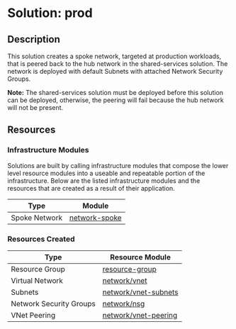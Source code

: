 # **Solution: prod**

## Description

This solution creates a spoke network, targeted at production workloads, that is peered back to the hub network in the shared-services solution. The network is deployed with default Subnets with attached Network Security Groups.

**Note:** The shared-services solution must be deployed before this solution can be deployed, otherwise, the peering will fail because the hub network will not be present.

## Resources

### Infrastructure Modules

Solutions are built by calling infrastructure modules that compose the lower level resource modules into a useable and repeatable portion of the infrastructure. Below are the listed infrastructure modules and the resources that are created as a result of their application.

| Type     | Module     |
|----------|------------|
| Spoke Network | [network-spoke](../../infrastructure-modules/network-spoke) |

### Resources Created

| Type     | Resource Module     |
|----------|------------|
| Resource Group | [resource-group](../../resource-modules/resource-group/README.md)|
| Virtual Network | [network/vnet](../../resource-modules/network/vnet/README.md)|
| Subnets| [network/vnet-subnets](../../resource-modules/network/vnet-subnets/README.md) |
| Network Security Groups | [network/nsg](../../resource-modules/network/nsg/README.md) |
| VNet Peering | [network/vnet-peering](../../resource-modules/network/vnet-peering/README.md) |

